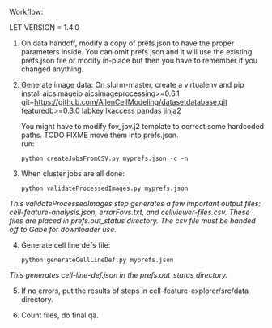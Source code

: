 Workflow:

LET VERSION = 1.4.0

1. On data handoff, modify a copy of prefs.json to have the proper parameters inside.  You can omit prefs.json and it will use the existing prefs.json file or modify in-place but then you have to remember if you changed anything.

2. Generate image data: 
    On slurm-master, create a virtualenv and pip install 
    aicsimageio
    aicsimageprocessing>=0.6.1
    git+https://github.com/AllenCellModeling/datasetdatabase.git
    featuredb>=0.3.0
    labkey
    lkaccess
    pandas
    jinja2

    You might have to modify fov_jov.j2 template to correct some hardcoded paths.  TODO FIXME move them into prefs.json.  
    run:
    ```
    python createJobsFromCSV.py myprefs.json -c -n  
    ```

3. When cluster jobs are all done:
    ```
    python validateProcessedImages.py myprefs.json
    ```
*This validateProcessedImages step generates a few important output files: cell-feature-analysis.json, errorFovs.txt, and cellviewer-files.csv.  These files are placed in prefs.out_status directory. The csv file must be handed off to Gabe for downloader use.*

4. Generate cell line defs file:
    ```
    python generateCellLineDef.py myprefs.json
    ```
*This generates cell-line-def.json in the prefs.out_status directory.*

5. If no errors, put the results of steps in cell-feature-explorer/src/data directory.

6. Count files, do final qa. 

 

